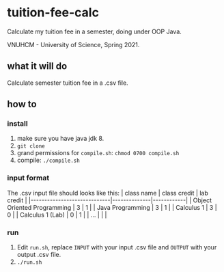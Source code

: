 # tuition-fee-calc
Calculate my tuition fee in a semester, doing under OOP Java.

VNUHCM - University of Science, Spring 2021.

## what it will do
Calculate semester tuition fee in a .csv file.

## how to
### install
1. make sure you have java jdk 8. 
2. `git clone`
3. grand permissions for `compile.sh`: `chmod 0700 compile.sh`
4. compile: `./compile.sh`

### input format
The .csv input file should looks like this:
|          class name         | class credit | lab credit |
|-----------------------------|--------------|------------|
| Object Oriented Programming |      3       |      1     |
| Java Programming            |      3       |      1     |
| Calculus 1                  |      3       |      0     |
| Calculus 1 (Lab)            |      0       |      1     |
| ...                         |              |            |

### run
1. Edit `run.sh`, replace `INPUT` with your input .csv file and `OUTPUT` with your output .csv file.
2. `./run.sh`

